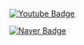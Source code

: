 [![Youtube Badge](https://img.shields.io/badge/Youtube-ff0000?style=flat-square&logo=youtube&link=https://www.youtube.com/@32comma)](https://www.youtube.com/@32comma)

[![Naver Badge](https://img.shields.io/badge/NAVER-03C75A?style=for-the-badge&logo=NAVER&logoColor=FFFFFF&link=https:/blog.naver.com/32dev)](https:/blog.naver.com/32dev)

